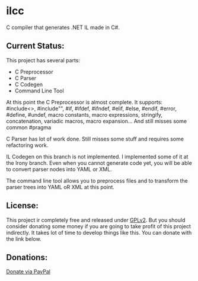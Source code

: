 ilcc
====

C compiler that generates .NET IL made in C#.

## Current Status:

This project has several parts:

* C Preprocessor
* C Parser
* C Codegen
* Command Line Tool

At this point the C Preprocessor is almost complete.
It supports:  #include<>, #include"", #if, #ifdef, #ifndef, #elif, #else, #endif, #error, #define, #undef, macro constants, macro expressions, stringify, concatenation, variadic macros, macro expansion... 
And still misses some common #pragma

C Parser has lot of work done. Still misses some stuff and requires some refactoring work.

IL Codegen on this branch is not implemented. I implemented some of it at the Irony branch.
Even when you cannot generate code yet, you will be able to convert parser nodes into YAML or XML.

The command line tool allows you to preprocess files and to transform the parser trees into YAML oR XML at this point.

## License:

This project ir completely free and released under [GPLv2](http://www.gnu.org/licenses/gpl-2.0.html).
But you should consider donating some money if you are going to take profit of this project indirectly.
It takes lot of time to develop things like this. You can donate with the link below.

## Donations:

[Donate via PayPal](https://www.paypal.com/cgi-bin/webscr?cmd=_s-xclick&hosted_button_id=RB867JB5N5R9S)
